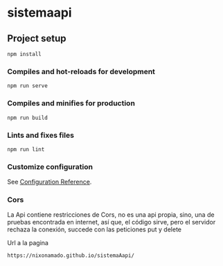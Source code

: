 # sistemaapi

## Project setup
```
npm install
```

### Compiles and hot-reloads for development
```
npm run serve
```

### Compiles and minifies for production
```
npm run build
```

### Lints and fixes files
```
npm run lint
```

### Customize configuration
See [Configuration Reference](https://cli.vuejs.org/config/).


### Cors
La Api contiene restricciones de Cors, no es una api propia, sino, una de pruebas encontrada en internet, así que, el código sirve, pero el servidor rechaza la conexión, succede con las peticiones put y delete

Url a la pagina
```
https://nixonamado.github.io/sistemaAapi/
```
